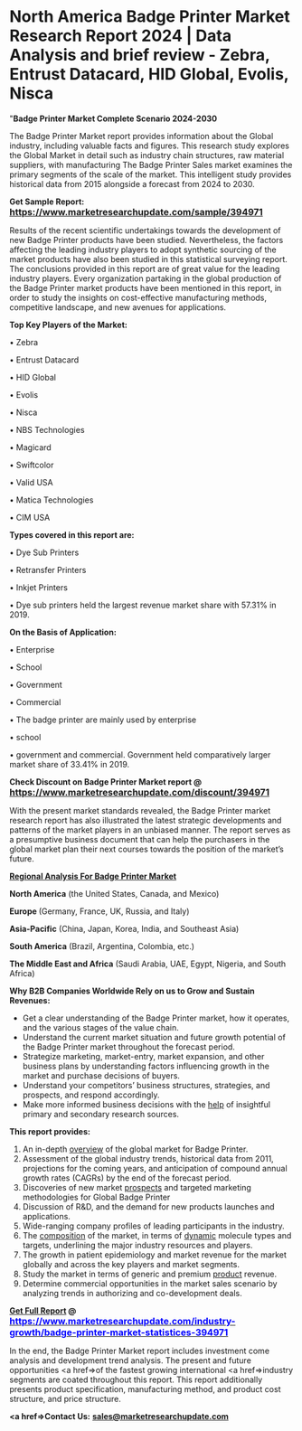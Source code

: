 # North America Badge Printer Market Research Report 2024 | Data Analysis and brief review - Zebra, Entrust Datacard, HID Global, Evolis, Nisca
"<strong>Badge Printer Market Complete Scenario 2024-2030</strong>

The Badge Printer Market report provides information about the Global industry, including valuable facts and figures. This research study explores the Global Market in detail such as industry chain structures, raw material suppliers, with manufacturing The Badge Printer Sales market examines the primary segments of the scale of the market. This intelligent study provides historical data from 2015 alongside a forecast from 2024 to 2030.

<strong>Get Sample Report: <a href=https://www.marketresearchupdate.com/sample/394971><font size=3 color=#0000ff>https://www.marketresearchupdate.com/sample/394971</font></a></strong>

Results of the recent scientific undertakings towards the development of new Badge Printer products have been studied. Nevertheless, the factors affecting the leading industry players to adopt synthetic sourcing of the market products have also been studied in this statistical surveying report. The conclusions provided in this report are of great value for the leading industry players. Every organization partaking in the global production of the Badge Printer market products have been mentioned in this report, in order to study the insights on cost-effective manufacturing methods, competitive landscape, and new avenues for applications.

<strong>Top Key Players of the Market:</strong>

• Zebra

• Entrust Datacard

• HID Global

• Evolis

• Nisca

• NBS Technologies

• Magicard

• Swiftcolor

• Valid USA

• Matica Technologies

• CIM USA

<strong>Types covered in this report are: </strong>

• Dye Sub Printers

• Retransfer Printers

• Inkjet Printers

• Dye sub printers held the largest revenue market share with 57.31% in 2019.

<strong>On the Basis of Application:</strong>

• Enterprise

• School

• Government

• Commercial

• The badge printer are mainly used by enterprise

• school

• government and commercial. Government held comparatively larger market share of 33.41% in 2019.

<strong>Check Discount on Badge Printer Market report @ <a href=https://www.marketresearchupdate.com/discount/394971><font size=3 color=#0000ff>https://www.marketresearchupdate.com/discount/394971</font></a></strong>

With the present market standards revealed, the Badge Printer market research report has also illustrated the latest strategic developments and patterns of the market players in an unbiased manner. The report serves as a presumptive business document that can help the purchasers in the global market plan their next courses towards the position of the market’s future.

<strong><u><b>Regional Analysis For Badge Printer Market</b></u></strong>

<strong><b>North America</b></strong> (the United States, Canada, and Mexico)

<strong><b>Europe </b></strong>(Germany, France, UK, Russia, and Italy)

<strong><b>Asia-Pacific</b></strong> (China, Japan, Korea, India, and Southeast Asia)

<strong><b>South America</b></strong> (Brazil, Argentina, Colombia, etc.)

<strong><b>The Middle East and Africa</b></strong> (Saudi Arabia, UAE, Egypt, Nigeria, and South Africa)

<strong>Why B2B Companies Worldwide Rely on us to Grow and Sustain Revenues:</strong>
<ul>
  <li>Get a clear understanding of the Badge Printer market, how it operates, and the various stages of the value chain.</li>
  <li>Understand the current market situation and future growth potential of the Badge Printer market throughout the forecast period.</li>
  <li>Strategize marketing, market-entry, market expansion, and other business plans by understanding factors influencing growth in the market and purchase decisions of buyers.</li>
  <li>Understand your competitors’ business structures, strategies, and prospects, and respond accordingly.</li>
  <li>Make more informed business decisions with the <a href=ASDF991299>help</a> of insightful primary and secondary research sources.</li>
</ul>
<strong>This report provides:</strong>
<ol>
  <li>An in-depth <a href=>overview</a> of the global market for Badge Printer.</li>
  <li>Assessment of the global industry trends, historical data from 2011, projections for the coming years, and anticipation of compound annual growth rates (CAGRs) by the end of the forecast period.</li>
  <li>Discoveries of new market <a href=>prospects</a> and targeted marketing methodologies for Global Badge Printer</li>
  <li>Discussion of R&amp;D, and the demand for new products launches and applications.</li>
  <li>Wide-ranging company profiles of leading participants in the industry.</li>
  <li>The <a href=ASDF881288>composition</a> of the market, in terms of <a href=>dynamic</a> molecule types and targets, underlining the major industry resources and players.</li>
  <li>The growth in patient epidemiology and market revenue for the market globally and across the key players and market segments.</li>
  <li>Study the market in terms of generic and premium <a href=>product</a> revenue.</li>
  <li>Determine commercial opportunities in the market sales scenario by analyzing trends in authorizing and co-development deals.</li>
</ol>
<strong><a href=>Get Full Report</a> @ <a href=https://www.marketresearchupdate.com/industry-growth/badge-printer-market-statistices-394971><font size=3 color=#0000ff>https://www.marketresearchupdate.com/industry-growth/badge-printer-market-statistices-394971</font></a></strong>

In the end, the Badge Printer Market report includes investment come analysis and development trend analysis. The present and future opportunities <a href=>of</a> the fastest growing international <a href=>industry</a> segments are coated throughout this report. This report additionally presents product specification, manufacturing method, and product cost structure, and price structure.

<strong><a href=><strong>Contact Us:</strong></a></strong>
<strong>sales@marketresearchupdate.com</strong>
